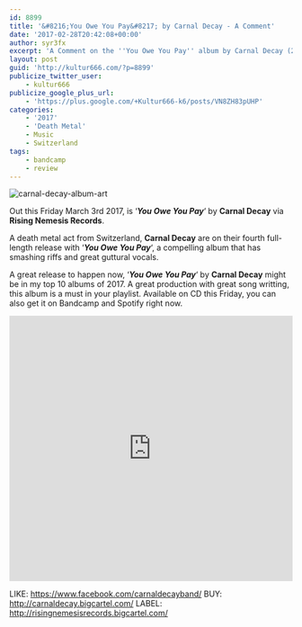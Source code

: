 ```yaml
---
id: 8899
title: '&#8216;You Owe You Pay&#8217; by Carnal Decay - A Comment'
date: '2017-02-28T20:42:08+00:00'
author: syr3fx
excerpt: 'A Comment on the ''You Owe You Pay'' album by Carnal Decay (2017).'
layout: post
guid: 'http://kultur666.com/?p=8899'
publicize_twitter_user:
    - kultur666
publicize_google_plus_url:
    - 'https://plus.google.com/+Kultur666-k6/posts/VN8ZH83pUHP'
categories:
    - '2017'
    - 'Death Metal'
    - Music
    - Switzerland
tags:
    - bandcamp
    - review
---
```


![carnal-decay-album-art](http://localhost:8080/wp-content/uploads/2017/02/carnal-decay-album-art.jpg)

Out this Friday March 3rd 2017, is ‘***You Owe You Pay***‘ by **Carnal Decay** via **Rising Nemesis Records**.

A death metal act from Switzerland, **Carnal Decay** are on their fourth full-length release with ‘***You Owe You Pay***‘, a compelling album that has smashing riffs and great guttural vocals.

A great release to happen now, ‘***You Owe You Pay***‘ by **Carnal Decay** might be in my top 10 albums of 2017. A great production with great song writting, this album is a must in your playlist. Available on CD this Friday, you can also get it on Bandcamp and Spotify right now.

<iframe style="border: 0; width: 100%; height: 472px;" src="https://bandcamp.com/EmbeddedPlayer/album=1750093701/size=large/bgcol=333333/linkcol=e99708/tracklist=false/transparent=true/" seamless></iframe>

LIKE: <https://www.facebook.com/carnaldecayband/>
BUY: <http://carnaldecay.bigcartel.com/>
LABEL: <http://risingnemesisrecords.bigcartel.com/>